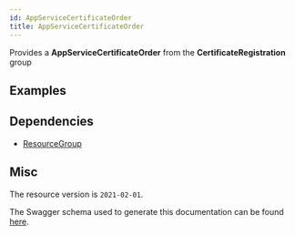 ```yaml
---
id: AppServiceCertificateOrder
title: AppServiceCertificateOrder
---
```

Provides a **AppServiceCertificateOrder** from the **CertificateRegistration** group
## Examples
## Dependencies
- [ResourceGroup](../Resources/ResourceGroup.md)
## Misc
The resource version is `2021-02-01`.

The Swagger schema used to generate this documentation can be found [here](https://github.com/Azure/azure-rest-api-specs/tree/main/specification/web/resource-manager/Microsoft.CertificateRegistration/stable/2021-02-01/AppServiceCertificateOrders.json).
